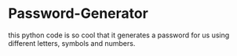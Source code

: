# Password-Generator
this python code is so cool that it generates a password for us using different letters, symbols and numbers.

